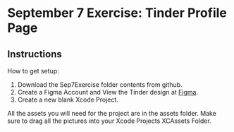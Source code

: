 # September 7 Exercise: Tinder Profile Page

## Instructions
How to get setup:

1. Download the Sep7Exercise folder contents from github.
2. Create a Figma Account and View the Tinder design at [Figma](https://www.figma.com/file/S2CvHqP1e6N14LMUdjOjgIxf/Untitled?node-id=0%3A1).
3. Create a new blank Xcode Project.

All the assets you will need for the project are in the assets folder. Make sure to drag all the pictures into your Xcode Projects XCAssets Folder.
